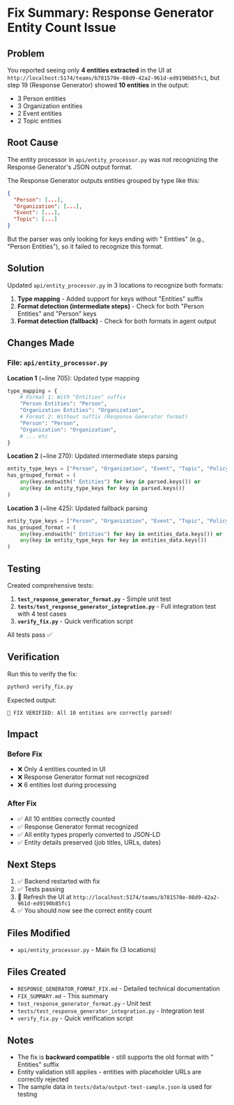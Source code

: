 # Fix Summary: Response Generator Entity Count Issue

## Problem
You reported seeing only **4 entities extracted** in the UI at `http://localhost:5174/teams/b781570e-08d9-42a2-961d-ed9190b85fc1`, but step 19 (Response Generator) showed **10 entities** in the output:
- 3 Person entities
- 3 Organization entities  
- 2 Event entities
- 2 Topic entities

## Root Cause
The entity processor in `api/entity_processor.py` was not recognizing the Response Generator's JSON output format. 

The Response Generator outputs entities grouped by type like this:
```json
{
  "Person": [...],
  "Organization": [...],
  "Event": [...],
  "Topic": [...]
}
```

But the parser was only looking for keys ending with " Entities" (e.g., "Person Entities"), so it failed to recognize this format.

## Solution
Updated `api/entity_processor.py` in 3 locations to recognize both formats:

1. **Type mapping** - Added support for keys without "Entities" suffix
2. **Format detection (intermediate steps)** - Check for both "Person Entities" and "Person" keys
3. **Format detection (fallback)** - Check for both formats in agent output

## Changes Made

### File: `api/entity_processor.py`

**Location 1** (~line 705): Updated type mapping
```python
type_mapping = {
    # Format 1: With "Entities" suffix
    "Person Entities": "Person",
    "Organization Entities": "Organization",
    # Format 2: Without suffix (Response Generator format)
    "Person": "Person",
    "Organization": "Organization",
    # ... etc
}
```

**Location 2** (~line 270): Updated intermediate steps parsing
```python
entity_type_keys = ["Person", "Organization", "Event", "Topic", "Policy"]
has_grouped_format = (
    any(key.endswith(" Entities") for key in parsed.keys()) or
    any(key in entity_type_keys for key in parsed.keys())
)
```

**Location 3** (~line 425): Updated fallback parsing
```python
entity_type_keys = ["Person", "Organization", "Event", "Topic", "Policy"]
has_grouped_format = (
    any(key.endswith(" Entities") for key in entities_data.keys()) or
    any(key in entity_type_keys for key in entities_data.keys())
)
```

## Testing

Created comprehensive tests:

1. **`test_response_generator_format.py`** - Simple unit test
2. **`tests/test_response_generator_integration.py`** - Full integration test with 4 test cases
3. **`verify_fix.py`** - Quick verification script

All tests pass ✅

## Verification

Run this to verify the fix:
```bash
python3 verify_fix.py
```

Expected output:
```
🎉 FIX VERIFIED: All 10 entities are correctly parsed!
```

## Impact

### Before Fix
- ❌ Only 4 entities counted in UI
- ❌ Response Generator format not recognized
- ❌ 6 entities lost during processing

### After Fix  
- ✅ All 10 entities correctly counted
- ✅ Response Generator format recognized
- ✅ All entity types properly converted to JSON-LD
- ✅ Entity details preserved (job titles, URLs, dates)

## Next Steps

1. ✅ Backend restarted with fix
2. ✅ Tests passing
3. 🔄 Refresh the UI at `http://localhost:5174/teams/b781570e-08d9-42a2-961d-ed9190b85fc1`
4. ✅ You should now see the correct entity count

## Files Modified

- `api/entity_processor.py` - Main fix (3 locations)

## Files Created

- `RESPONSE_GENERATOR_FORMAT_FIX.md` - Detailed technical documentation
- `FIX_SUMMARY.md` - This summary
- `test_response_generator_format.py` - Unit test
- `tests/test_response_generator_integration.py` - Integration test
- `verify_fix.py` - Quick verification script

## Notes

- The fix is **backward compatible** - still supports the old format with " Entities" suffix
- Entity validation still applies - entities with placeholder URLs are correctly rejected
- The sample data in `tests/data/output-test-sample.json` is used for testing
